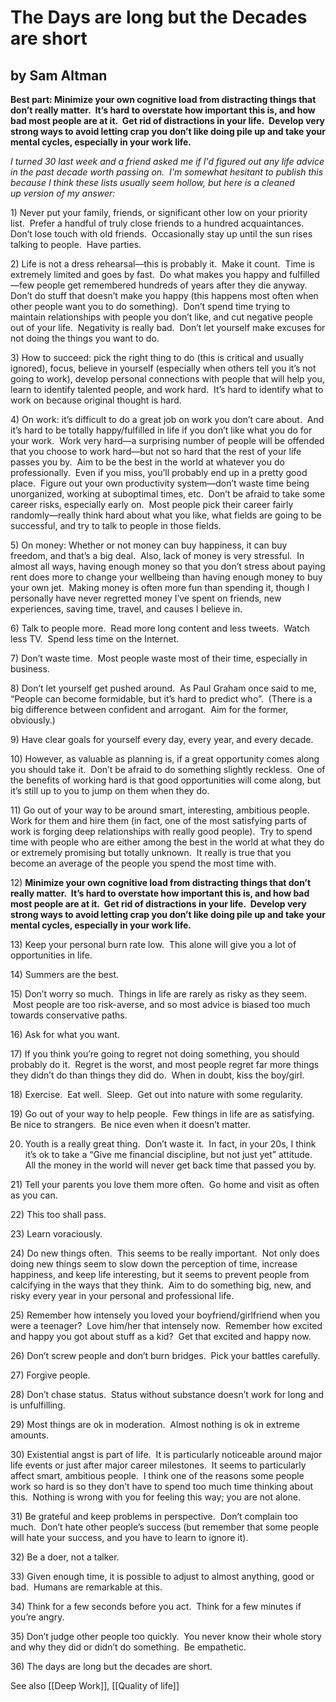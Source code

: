 # The Days are long but the Decades are short

## by Sam Altman

**Best part: Minimize your own cognitive load from distracting things that don’t really matter.  It’s hard to overstate how important this is, and how bad most people are at it.  Get rid of distractions in your life.  Develop very strong ways to avoid letting crap you don’t like doing pile up and take your mental cycles, especially in your work life.**


_I turned 30 last week and a friend asked me if I'd figured out any life advice in the past decade worth passing on.  I'm somewhat hesitant to publish this because I think these lists usually seem hollow, but here is a cleaned up version of my answer:_  

1) Never put your family, friends, or significant other low on your priority list.  Prefer a handful of truly close friends to a hundred acquaintances.  Don’t lose touch with old friends.  Occasionally stay up until the sun rises talking to people.  Have parties.  

2) Life is not a dress rehearsal—this is probably it.  Make it count.  Time is extremely limited and goes by fast.  Do what makes you happy and fulfilled—few people get remembered hundreds of years after they die anyway.  Don’t do stuff that doesn’t make you happy (this happens most often when other people want you to do something).  Don’t spend time trying to maintain relationships with people you don’t like, and cut negative people out of your life.  Negativity is really bad.  Don’t let yourself make excuses for not doing the things you want to do.

3) How to succeed: pick the right thing to do (this is critical and usually ignored), focus, believe in yourself (especially when others tell you it’s not going to work), develop personal connections with people that will help you, learn to identify talented people, and work hard.  It’s hard to identify what to work on because original thought is hard.

4) On work: it’s difficult to do a great job on work you don’t care about.  And it’s hard to be totally happy/fulfilled in life if you don’t like what you do for your work.  Work very hard—a surprising number of people will be offended that you choose to work hard—but not so hard that the rest of your life passes you by.  Aim to be the best in the world at whatever you do professionally.  Even if you miss, you’ll probably end up in a pretty good place.  Figure out your own productivity system—don’t waste time being unorganized, working at suboptimal times, etc.  Don’t be afraid to take some career risks, especially early on.  Most people pick their career fairly randomly—really think hard about what you like, what fields are going to be successful, and try to talk to people in those fields.

5) On money: Whether or not money can buy happiness, it can buy freedom, and that’s a big deal.  Also, lack of money is very stressful.  In almost all ways, having enough money so that you don’t stress about paying rent does more to change your wellbeing than having enough money to buy your own jet.  Making money is often more fun than spending it, though I personally have never regretted money I’ve spent on friends, new experiences, saving time, travel, and causes I believe in.

6) Talk to people more.  Read more long content and less tweets.  Watch less TV.  Spend less time on the Internet.

7) Don’t waste time.  Most people waste most of their time, especially in business.

8) Don’t let yourself get pushed around.  As Paul Graham once said to me, “People can become formidable, but it’s hard to predict who”.  (There is a big difference between confident and arrogant.  Aim for the former, obviously.)

9) Have clear goals for yourself every day, every year, and every decade. 

10) However, as valuable as planning is, if a great opportunity comes along you should take it.  Don’t be afraid to do something slightly reckless.  One of the benefits of working hard is that good opportunities will come along, but it’s still up to you to jump on them when they do.

11) Go out of your way to be around smart, interesting, ambitious people.  Work for them and hire them (in fact, one of the most satisfying parts of work is forging deep relationships with really good people).  Try to spend time with people who are either among the best in the world at what they do or extremely promising but totally unknown.  It really is true that you become an average of the people you spend the most time with.

12) **Minimize your own cognitive load from distracting things that don’t really matter.  It’s hard to overstate how important this is, and how bad most people are at it.  Get rid of distractions in your life.  Develop very strong ways to avoid letting crap you don’t like doing pile up and take your mental cycles, especially in your work life.**

13) Keep your personal burn rate low.  This alone will give you a lot of opportunities in life.

14) Summers are the best.

15) Don’t worry so much.  Things in life are rarely as risky as they seem.  Most people are too risk-averse, and so most advice is biased too much towards conservative paths.

16) Ask for what you want.  

17) If you think you’re going to regret not doing something, you should probably do it.  Regret is the worst, and most people regret far more things they didn’t do than things they did do.  When in doubt, kiss the boy/girl.

18) Exercise.  Eat well.  Sleep.  Get out into nature with some regularity.

19) Go out of your way to help people.  Few things in life are as satisfying.  Be nice to strangers.  Be nice even when it doesn’t matter.

20) Youth is a really great thing.  Don’t waste it.  In fact, in your 20s, I think it’s ok to take a “Give me financial discipline, but not just yet” attitude.  All the money in the world will never get back time that passed you by.

21) Tell your parents you love them more often.  Go home and visit as often as you can.

22) This too shall pass.

23) Learn voraciously. 

24) Do new things often.  This seems to be really important.  Not only does doing new things seem to slow down the perception of time, increase happiness, and keep life interesting, but it seems to prevent people from calcifying in the ways that they think.  Aim to do something big, new, and risky every year in your personal and professional life.

25) Remember how intensely you loved your boyfriend/girlfriend when you were a teenager?  Love him/her that intensely now.  Remember how excited and happy you got about stuff as a kid?  Get that excited and happy now.

26) Don’t screw people and don’t burn bridges.  Pick your battles carefully.

27) Forgive people. 

28) Don’t chase status.  Status without substance doesn’t work for long and is unfulfilling.

29) Most things are ok in moderation.  Almost nothing is ok in extreme amounts.

30) Existential angst is part of life.  It is particularly noticeable around major life events or just after major career milestones.  It seems to particularly affect smart, ambitious people.  I think one of the reasons some people work so hard is so they don’t have to spend too much time thinking about this.  Nothing is wrong with you for feeling this way; you are not alone.

31) Be grateful and keep problems in perspective.  Don’t complain too much.  Don’t hate other people’s success (but remember that some people will hate your success, and you have to learn to ignore it). 

32) Be a doer, not a talker.

33) Given enough time, it is possible to adjust to almost anything, good or bad.  Humans are remarkable at this.

34) Think for a few seconds before you act.  Think for a few minutes if you’re angry.

35) Don’t judge other people too quickly.  You never know their whole story and why they did or didn’t do something.  Be empathetic.

36) The days are long but the decades are short.

See also [[Deep Work]], [[Quality of life]]